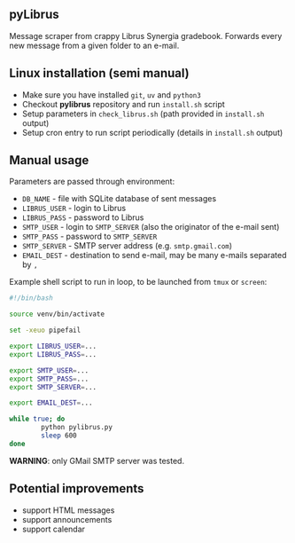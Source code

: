 ## pyLibrus

Message scraper from crappy Librus Synergia gradebook. Forwards every new
message from a given folder to an e-mail.

## Linux installation (semi manual)

* Make sure you have installed `git`, `uv` and `python3`
* Checkout **pylibrus** repository and run `install.sh` script
* Setup parameters in `check_librus.sh` (path provided in `install.sh` output)
* Setup cron entry to run script periodically (details in `install.sh` output)

## Manual usage

Parameters are passed through environment:
* `DB_NAME` - file with SQLite database of sent messages
* `LIBRUS_USER` - login to Librus
* `LIBRUS_PASS` - password to Librus
* `SMTP_USER` - login to `SMTP_SERVER` (also the originator of the e-mail sent)
* `SMTP_PASS` - password to `SMTP_SERVER`
* `SMTP_SERVER` - SMTP server address (e.g. `smtp.gmail.com`)
* `EMAIL_DEST` - destination to send e-mail, may be many e-mails separated by `,`

Example shell script to run in loop, to be launched from `tmux` or `screen`:

```bash
#!/bin/bash

source venv/bin/activate

set -xeuo pipefail

export LIBRUS_USER=...
export LIBRUS_PASS=...

export SMTP_USER=...
export SMTP_PASS=...
export SMTP_SERVER=...

export EMAIL_DEST=...

while true; do
        python pylibrus.py
        sleep 600
done
```

**WARNING**: only GMail SMTP server was tested.

## Potential improvements

* support HTML messages
* support announcements
* support calendar
